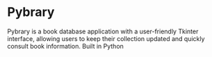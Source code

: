 # Pybrary
Pybrary is a book database application with a user-friendly Tkinter interface, allowing users to keep their collection updated and quickly consult book information. Built in Python
